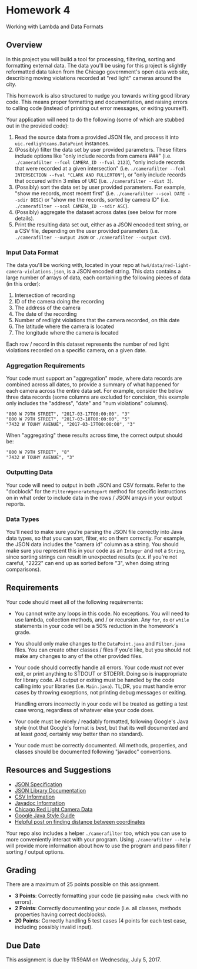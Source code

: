 Homework 4
===
Working with Lambda and Data Formats


Overview
---
In this project you will build a tool for processing, filtering, sorting and
formatting external data. The data you'll be using for this project is
slightly reformatted data taken from the Chicago government's open data web
site, describing moving violations recorded at "red light" cameras around
the city.

This homework is also structured to nudge you towards writing good library
code.  This means proper formatting and documentation, and raising errors
to calling code (instead of printing out error messages, or exiting yourself).

Your application will need to do the following (some of which are stubbed out
in the provided code):

1.  Read the source data from a provided JSON file, and process it into
    `uic.redlightcams.DataPoint` instances.
2.  (Possibly) filter the data set by user provided parameters.  These filters
    include options like "only include records from camera ###" (i.e.
    `./camerafilter --fcol CAMERA_ID --fval 2123`), "only include records
    that were recorded at a given intersection" (i.e. `./camerafilter --fcol
    INTERSECTION --fval "CLARK AND FULLERTON"`), or "only include records that
    occured within 3 miles of UIC (i.e. `./camerafilter --dist 3`).
3.  (Possibly) sort the data set by user provided parameters.  For example,
    "show me records, most recent first" (i.e. `./camerafilter --scol DATE
    --sdir DESC`) or "show me the records, sorted by camera ID" (i.e.
    `./camerafilter --scol CAMERA_ID --sdir ASC`).
4.  (Possibly) aggregate the dataset across dates (see below for more details).
5.  Print the resulting data set out, either as a JSON encoded text string,
    or a CSV file, depending on the user provided parameters (i.e.
    `./camerafilter --output JSON` or `./camerafilter --output CSV`).


### Input Data Format
The data you'll be working with, located in your repo at
`hw4/data/red-light-camera-violations.json`, is a JSON encoded string.  This
data contains a large number of arrays of data, each containing the following
pieces of data (in this order):

1.  Intersection of recording
2.  ID of the camera doing the recording
3.  The address of the camera
4.  The date of the recording
5.  Number of redlight violations that the camera recorded, on this date
6.  The latitude where the camera is located
7.  The longitude where the camera is located

Each row / record in this dataset represents the number of red light violations
recorded on a specific camera, on a given date.


### Aggregation Requirements
Your code must support an "aggregation" mode, where data records are combined
across all dates, to provide a summary of what happened for each camera
across the entire data set. For example, consider the below three data records
(some columns are excluded for concision, this example only includes
the "address", "date" and "num violations" columns).

    "800 W 79TH STREET", "2017-03-17T00:00:00", "3"
    "800 W 79TH STREET", "2017-03-18T00:00:00", "5"
    "7432 W TOUHY AVENUE", "2017-03-17T00:00:00", "3"

When "aggregating" these results across time, the correct output should be:

    "800 W 79TH STREET", "8"
    "7432 W TOUHY AVENUE", "3"


### Outputting Data
Your code will need to output in both JSON and CSV formats.  Refer to the
"docblock" for the `Filter#generateReport` method for specific instructions
on in what order to include data in the rows / JSON arrays in your output
reports.


### Data Types
You'll need to make sure you're parsing the JSON file correctly into Java
data types, so that you can sort, filter, etc on them correctly.  For example,
the JSON data includes the "camera id" column as a string.  You should make
sure you represent this in your code as an `Integer` and not a `String`, since
sorting strings can result in unexpected results (e.x. if you're not careful,
"2222" can end up as sorted before "3", when doing string comparisons).


Requirements
---
Your code should meet all of the following requirements:

* You cannot write any loops in this code.  No exceptions.  You will need
  to use lambda, collection methods, and / or recursion.  Any `for`, `do`
  or `while` statements in your code will be a 50% reduction in the homework's
  grade.
* You should only make changes to the `DataPoint.java` and `Filter.java`
  files.  You can create other classes / files if you'd like, but you should
  not make any changes to any of the other provided files.
* Your code should correctly handle all errors.  Your code *must not* ever
  exit, or print anything to STDOUT or STDERR. Doing so is inappropriate
  for library code.  All output or exiting must be handled by the code
  calling into your libraries (i.e. `Main.java`).  TL;DR, you must handle
  error cases by throwing exceptions, not printing debug messages or
  exiting.

  Handling errors incorrectly in your code will be treated as getting a
  test case wrong, regardless of whatever else your code does.
* Your code must be nicely / readably formatted, following Google's Java
  style (not that Google's format is *best*, but that its well documented
  and at least *good*, certainly way better than no standard).
* Your code must be correctly documented.  All methods, properties, and
  classes should be documented following "javadoc" conventions.


Resources and Suggestions
---
* [JSON Specification](http://json.org/)
* [JSON Library Documentation](http://www.json.org.cn/resource/javadoc/org/json/package-summary.html)
* [CSV Information](https://en.wikipedia.org/wiki/Comma-separated_values)
* [Javadoc Information](http://www.oracle.com/technetwork/java/javase/documentation/index-137868.html)
* [Chicago Red Light Camera Data](https://data.cityofchicago.org/Transportation/Red-Light-Camera-Violations/spqx-js37)
* [Google Java Style Guide](https://google.github.io/styleguide/javaguide.html)
* [Helpful post on finding distance between coordinates](https://gis.stackexchange.com/questions/142326/calculating-longitude-length-in-miles)

Your repo also includes a helper `./camerafilter` too, which you can use
to more conveniently interact with your program.  Using `./camerafilter --help`
will provide more information about how to use the program and pass filter /
sorting / output options.



Grading
---
There are a maximum of 25 points possible on this assignment.

* **3 Points**:  Correctly formatting your code (ie passing `make check` with
                 no errors).
* **2 Points**:  Correctly documenting your code (i.e. all classes, methods
                 properties having correct docblocks).
* **20 Points**: Correctly handling 5 test cases (4 points for each test case,
                 including possibly invalid input).


Due Date
---
This assignment is due by 11:59AM on Wednesday, July 5, 2017.
